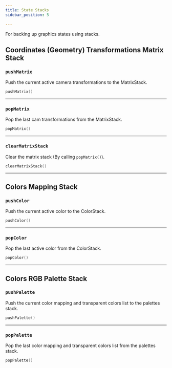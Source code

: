 ```yaml
---
title: State Stacks
sidebar_position: 5

---
```


For backing up graphics states using stacks.

## Coordinates (Geometry) Transformations Matrix Stack

### `pushMatrix`

Push the current active camera transformations to the MatrixStack.

```lua
pushMatrix()
```

---

### `popMatrix`

Pop the last cam transformations from the MatrixStack.

```lua
popMatrix()
```

---

### `clearMatrixStack`

Clear the matrix stack (By calling `popMatrix()`).

```lua
clearMatrixStack()
```

---

## Colors Mapping Stack

### `pushColor`

Push the current active color to the ColorStack.

```lua
pushColor()
```

---

### `popColor`

Pop the last active color from the ColorStack.

```lua
popColor()
```

---

## Colors RGB Palette Stack

### `pushPalette`

Push the current color mapping and transparent colors list to the palettes stack.

```lua
pushPalette()
```

---

### `popPalette`

Pop the last color mapping and transparent colors list from the palettes stack.

```lua
popPalette()
```
